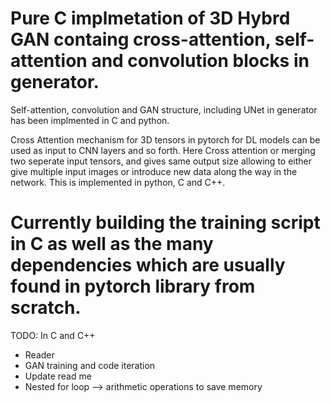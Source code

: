 # Pure C implmetation of 3D Hybrd GAN containg cross-attention, self-attention and convolution blocks in generator. 

Self-attention, convolution and GAN structure, including UNet in generator has  been implmented in C and python. 



Cross Attention mechanism for 3D tensors in pytorch for DL models  can be used as input to CNN layers and so forth. Here Cross attention or merging two seperate input tensors, and gives same output size allowing to either give multiple input images or introduce new data along the way in the network. This is implemented in python, C and C++.

# Currently building the training script in C as well as the many dependencies which are usually found in pytorch library from scratch. 





TODO:
In C and C++
- Reader
- GAN training and code iteration
- Update read me
- Nested for loop --> arithmetic operations to save memory
